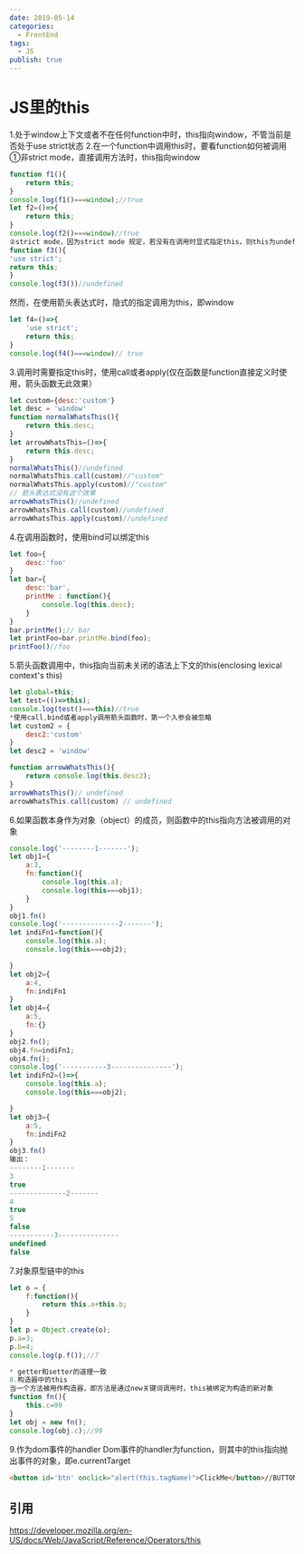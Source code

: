 ```yaml
---
date: 2019-05-14
categories:
  - FrontEnd
tags:
  - JS
publish: true
---
```


# JS里的this

1.处于window上下文或者不在任何function中时，this指向window，不管当前是否处于use strict状态
2.在一个function中调用this时，要看function如何被调用
①非strict mode，直接调用方法时，this指向window

```js
function f1(){
    return this;
}
console.log(f1()===window);//true
let f2=()=>{
    return this;
}
console.log(f2()===window)//true
②strict mode，因为strict mode 规定，若没有在调用时显式指定this，则this为undefined
function f3(){
'use strict';
return this;
}
console.log(f3())//undefined
```

然而，在使用箭头表达式时，隐式的指定调用为this，即window

```js
let f4=()=>{
    'use strict';
    return this;
}
console.log(f4()===window)// true
```

3.调用时需要指定this时，使用call或者apply(仅在函数是function直接定义时使用，箭头函数无此效果）

```js
let custom={desc:'custom'}
let desc = 'window'
function normalWhatsThis(){
    return this.desc;
}
let arrowWhatsThis=()=>{
    return this.desc;
}
normalWhatsThis()//undefined
normalWhatsThis.call(custom)//"custom"
normalWhatsThis.apply(custom)//"custom"
// 箭头表达式没有这个效果
arrowWhatsThis()//undefined
arrowWhatsThis.call(custom)//undefined
arrowWhatsThis.apply(custom)//undefined
```

4.在调用函数时，使用bind可以绑定this

```js
let foo={
    desc:'foo'
}
let bar={
    desc:'bar',
    printMe : function(){
        console.log(this.desc);
    }
}
bar.printMe();// bar
let printFoo=bar.printMe.bind(foo);
printFoo()//foo
```

5.箭头函数调用中，this指向当前未关闭的语法上下文的this(enclosing lexical context's this)

```js
let global=this;
let test=(()=>this);
console.log(test()===this)//true
*使用call,bind或者apply调用箭头函数时，第一个入参会被忽略
let custom2 = {
    desc2:'custom'
}
let desc2 = 'window'

function arrowWhatsThis(){
    return console.log(this.desc2);
}
arrowWhatsThis()// undefined
arrowWhatsThis.call(custom) // undefined
```

6.如果函数本身作为对象（object）的成员，则函数中的this指向方法被调用的对象

```js
console.log('--------1-------');
let obj1={
    a:3,
    fn:function(){
        console.log(this.a);
        console.log(this===obj1);
    }
}
obj1.fn()
console.log('--------------2-------');
let indiFn1=function(){
    console.log(this.a);
    console.log(this===obj2);

}
let obj2={
    a:4,
    fn:indiFn1
}
let obj4={
    a:5,
    fn:{}
}
obj2.fn();
obj4.fn=indiFn1;
obj4.fn();
console.log('-----------3---------------');
let indiFn2=()=>{
    console.log(this.a);
    console.log(this===obj2);

}
let obj3={
    a:5,
    fn:indiFn2
}
obj3.fn()
输出：
--------1-------
3
true
--------------2-------
4
true
5
false
-----------3---------------
undefined
false
```

7.对象原型链中的this

```js
let o = {
    f:function(){
        return this.a+this.b;
    }
}
let p = Object.create(o);
p.a=3;
p.b=4;
console.log(p.f());//7

* getter和setter的道理一致
8.构造器中的this
当一个方法被用作构造器，即方法是通过new关键词调用时，this被绑定为构造的新对象
function fn(){
    this.c=99
}
let obj = new fn();
console.log(obj.c);//99
```

9.作为dom事件的handler
Dom事件的handler为function，则其中的this指向抛出事件的对象，即e.currentTarget

```html
<button id='btn' onclick="alert(this.tagName)">ClickMe</button>//BUTTON
```

## 引用

<https://developer.mozilla.org/en-US/docs/Web/JavaScript/Reference/Operators/this>
